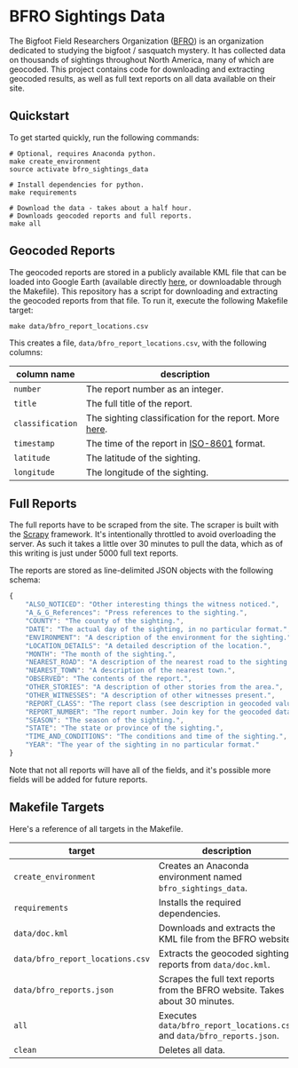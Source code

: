 # BFRO Sightings Data

The Bigfoot Field Researchers Organization ([BFRO](http://www.bfro.net/)) is an organization dedicated to studying the bigfoot / sasquatch mystery.
It has collected data on thousands of sightings throughout North America, many of which are geocoded.
This project contains code for downloading and extracting geocoded results, as well as full text reports on all data available on their site.

## Quickstart

To get started quickly, run the following commands:

```shell
# Optional, requires Anaconda python.
make create_environment
source activate bfro_sightings_data

# Install dependencies for python.
make requirements

# Download the data - takes about a half hour.
# Downloads geocoded reports and full reports.
make all
```

## Geocoded Reports

The geocoded reports are stored in a publicly available KML file that can be loaded into Google Earth (available directly [here](http://www.bfro.net/news/google_earth.asp), or downloadable through the Makefile).
This repository has a script for downloading and extracting the geocoded reports from that file.
To run it, execute the following Makefile target:

```shell
make data/bfro_report_locations.csv
```

This creates a file, `data/bfro_report_locations.csv`, with the following columns:

| column name      | description                                                                                    |
| ---------------- | ---------------------------------------------------------------------------------------------- |
| `number`         | The report number as an integer.                                                               |
| `title`          | The full title of the report.                                                                  |
| `classification` | The sighting classification for the report. More [here](http://www.bfro.net/GDB/classify.asp). |
| `timestamp`      | The time of the report in [ISO-8601](https://en.wikipedia.org/wiki/ISO_8601) format.           |
| `latitude`       | The latitude of the sighting.                                                                  |
| `longitude`      | The longitude of the sighting.                                                                 |

## Full Reports

The full reports have to be scraped from the site.
The scraper is built with the [Scrapy](https://scrapy.org/) framework.
It's intentionally throttled to avoid overloading the server.
As such it takes a little over 30 minutes to pull the data, which as of this writing is just under 5000 full text reports.

The reports are stored as line-delimited JSON objects with the following schema:

```javascript
{
    "ALSO_NOTICED": "Other interesting things the witness noticed.",
    "A_&_G_References": "Press references to the sighting.",
    "COUNTY": "The county of the sighting.",
    "DATE": "The actual day of the sighting, in no particular format.",
    "ENVIRONMENT": "A description of the environment for the sighting.",
    "LOCATION_DETAILS": "A detailed description of the location.",
    "MONTH": "The month of the sighting.",
    "NEAREST_ROAD": "A description of the nearest road to the sighting.",
    "NEAREST_TOWN": "A description of the nearest town.",
    "OBSERVED": "The contents of the report.",
    "OTHER_STORIES": "A description of other stories from the area.",
    "OTHER_WITNESSES": "A description of other witnesses present.",
    "REPORT_CLASS": "The report class (see description in geocoded values).",
    "REPORT_NUMBER": "The report number. Join key for the geocoded dataset.",
    "SEASON": "The season of the sighting.",
    "STATE": "The state or province of the sighting.",
    "TIME_AND_CONDITIONS": "The conditions and time of the sighting.",
    "YEAR": "The year of the sighting in no particular format."
}
```

Note that not all reports will have all of the fields, and it's possible more fields will be added for future reports.

## Makefile Targets

Here's a reference of all targets in the Makefile.

| target                           | description                                                                  |
| -------------------------------- | ---------------------------------------------------------------------------- |
| `create_environment`             | Creates an Anaconda environment named `bfro_sightings_data`.                 |
| `requirements`                   | Installs the required dependencies.                                          |
| `data/doc.kml`                   | Downloads and extracts the KML file from the BFRO website.                   |
| `data/bfro_report_locations.csv` | Extracts the geocoded sighting reports from `data/doc.kml`.                  |
| `data/bfro_reports.json`         | Scrapes the full text reports from the BFRO website. Takes about 30 minutes. |
| `all`                            | Executes `data/bfro_report_locations.csv` and `data/bfro_reports.json`.      |
| `clean`                          | Deletes all data.                                                            |